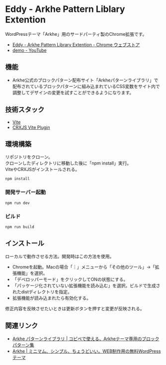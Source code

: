 # Eddy - Arkhe Pattern Liblary Extention

WordPressテーマ「Arkhe」用のサードパーティ製のChrome拡張です。

+ [Eddy - Arkhe Pattern Library Extention - Chrome ウェブストア](https://chrome.google.com/webstore/detail/eddy-arkhe-pattern-librar/nmnlkadnlpbibimjfjkkjdkimkmaalck/related?hl=ja&authuser=0)
+ [demo - YouTube](https://youtu.be/FlHFBFl3POs)

## 機能

+ Arkhe公式のブロックパターン配布サイト「Arkheパターンライブラリ」で配布されているブロックパターンに組み込まれているCSS変数をサイト内で調整してデザインの変更を試すことができるようになります。

## 技術スタック

+ [Vite](https://ja.vitejs.dev/)
+ [CRXJS Vite Plugin](https://crxjs.dev/vite-plugin)

## 環境構築

リポジトリをクローン。  
クローンしたディレクトリに移動した後に「npm install」実行。  
ViteやCRXJSがインストールされる。

```
npm install
```

### 開発サーバー起動

```
npm run dev
```

### ビルド

```
npm run build
```

## インストール

ローカルで動作させる方法。開発時はこの方法を使用。

+ Chromeを起動。Macの場合「︙」メニューから「その他のツール」→「拡張機能」を選択。
+ 「デベロッパーモード」をクリックしてONの状態にする。
+ 「パッケージ化されていない拡張機能を読み込む」を選択。ビルドで生成されたdistディレクトリを指定。
+ 拡張機能が読み込まれたら有効化する。

修正内容を反映させたいときは更新ボタンを押すと変更が反映される。

## 関連リンク

+ [Arkhe パターンライブラリ | コピペで使える、Arkheテーマ専用のブロックパターン集](https://patterns.arkhe-theme.com/)
+ [Arkhe | ミニマム、シンプル、ちょうどいい。WEB制作用の無料WordPressテーマ](https://arkhe-theme.com/ja/)